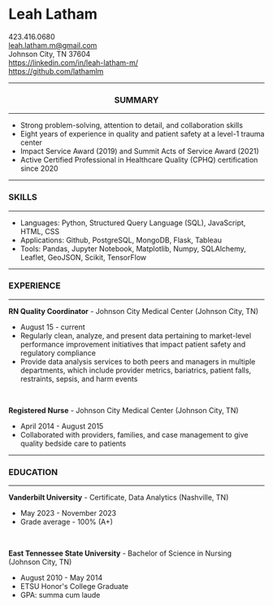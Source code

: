 # Leah Latham <br>
423.416.0680 <br>
leah.latham.m@gmail.com <br>
Johnson City, TN 37604 <br>
https://linkedin.com/in/leah-latham-m/ <br>
https://github.com/lathamlm

_______________________________________________________________

### <p align="center">SUMMARY</p>

_______________________________________________________________

* Strong problem-solving, attention to detail, and collaboration skills
* Eight years of experience in quality and patient safety at a level-1 trauma center
* Impact Service Award (2019) and Summit Acts of Service Award (2021)
* Active Certified Professional in Healthcare Quality (CPHQ) certification since 2020

_______________________________________________________________

### SKILLS

_______________________________________________________________

* Languages: Python, Structured Query Language (SQL), JavaScript, HTML, CSS
* Applications: Github, PostgreSQL, MongoDB, Flask, Tableau
* Tools: Pandas, Jupyter Notebook, Matplotlib, Numpy, SQLAlchemy, Leaflet, GeoJSON, Scikit, TensorFlow

_______________________________________________________________

### EXPERIENCE

_______________________________________________________________

**RN Quality Coordinator** - Johnson City Medical Center (Johnson City, TN)
* August 15 - current
* Regularly clean, analyze, and present data pertaining to market-level performance improvement initiatives that impact patient safety and regulatory compliance
* Provide data analysis services to both peers and managers in multiple departments, which include provider metrics, bariatrics, patient falls, restraints, sepsis, and harm events
<br>

**Registered Nurse** - Johnson City Medical Center (Johnson City, TN)
* April 2014 - August 2015
* Collaborated with providers, families, and case management to give quality bedside care to patients

_______________________________________________________________

### EDUCATION

_______________________________________________________________

**Vanderbilt University** - Certificate, Data Analytics (Nashville, TN)
* May 2023 - November 2023
* Grade average - 100% (A+)
<br>

**East Tennessee State University** - Bachelor of Science in Nursing (Johnson City, TN)
* August 2010 - May 2014
* ETSU Honor's College Graduate
* GPA: summa cum laude